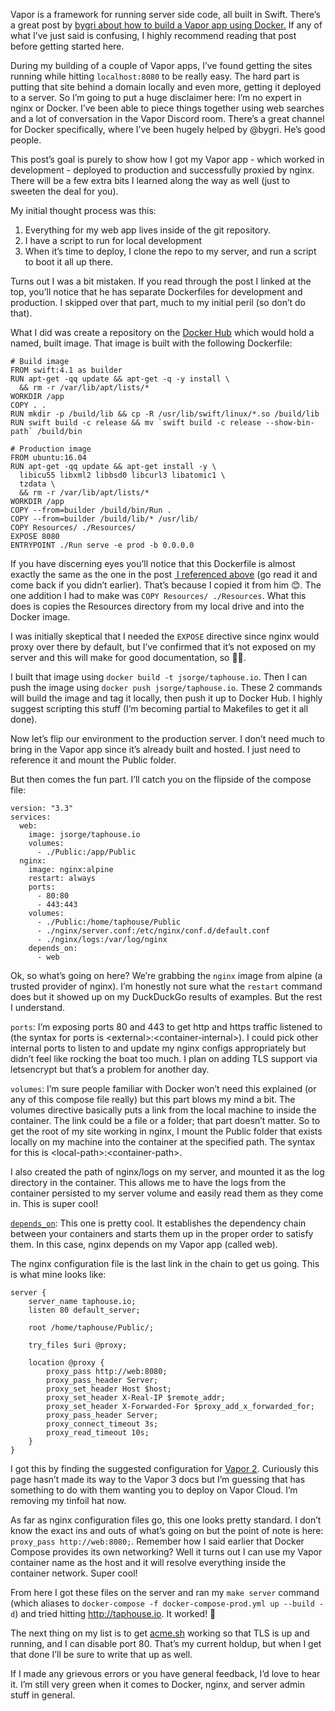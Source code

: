 Vapor is a framework for running server side code, all built in Swift. There’s a great post by [bygri about how to build a Vapor app using Docker.](https://bygri.github.io/2018/05/14/developing-deploying-vapor-docker.html) If any of what I’ve just said is confusing, I highly recommend reading that post before getting started here.

During my building of a couple of Vapor apps, I’ve found getting the sites running while hitting `localhost:8080` to be really easy. The hard part is putting that site behind a domain locally and even more, getting it deployed to a server. So I’m going to put a huge disclaimer here: I’m no expert in nginx or Docker. I’ve been able to piece things together using web searches and a lot of conversation in the Vapor Discord room. There’s a great channel for Docker specifically, where I’ve been hugely helped by @bygri. He’s good people.

This post’s goal is purely to show how I got my Vapor app - which worked in development - deployed to production and successfully proxied by nginx. There will be a few extra bits I learned along the way as well (just to sweeten the deal for you).

My initial thought process was this: 

1. Everything for my web app lives inside of the git repository.
2. I have a script to run for local development
3. When it’s time to deploy, I clone the repo to my server, and run a script to boot it all up there.

Turns out I was a bit mistaken. If you read through the post I linked at the top, you’ll notice that he has separate Dockerfiles for development and production. I skipped over that part, much to my initial peril (so don’t do that).

What I did was create a repository on the [Docker Hub](https://hub.docker.com) which would hold a named, built image. That image is built with the following Dockerfile:

```docker
# Build image
FROM swift:4.1 as builder
RUN apt-get -qq update && apt-get -q -y install \
  && rm -r /var/lib/apt/lists/*
WORKDIR /app
COPY . .
RUN mkdir -p /build/lib && cp -R /usr/lib/swift/linux/*.so /build/lib
RUN swift build -c release && mv `swift build -c release --show-bin-path` /build/bin

# Production image
FROM ubuntu:16.04
RUN apt-get -qq update && apt-get install -y \
  libicu55 libxml2 libbsd0 libcurl3 libatomic1 \
  tzdata \
  && rm -r /var/lib/apt/lists/*
WORKDIR /app
COPY --from=builder /build/bin/Run .
COPY --from=builder /build/lib/* /usr/lib/
COPY Resources/ ./Resources/
EXPOSE 8080
ENTRYPOINT ./Run serve -e prod -b 0.0.0.0
```

If you have discerning eyes you’ll notice that this Dockerfile is almost exactly the same as the one in the post [ I referenced above](https://bygri.github.io/2018/05/14/developing-deploying-vapor-docker.html) (go read it and come back if you didn’t earlier). That’s because I copied it from him 😊. The one addition I had to make was `COPY Resources/ ./Resources`. What this does is copies the Resources directory from my local drive and into the Docker image. 

I was initially skeptical that I needed the `EXPOSE` directive since nginx would proxy over there by default, but I’ve confirmed that it’s not exposed on my server and this will make for good documentation, so 🤷‍♂️.

I built that image using `docker build -t jsorge/taphouse.io`. Then I can push the image using `docker push jsorge/taphouse.io`. These 2 commands will build the image and tag it locally, then push it up to Docker Hub. I highly suggest scripting this stuff (I’m becoming partial to Makefiles to get it all done).

Now let’s flip our environment to the production server. I don’t need much to bring in the Vapor app since it’s already built and hosted. I just need to reference it and mount the Public folder.

But then comes the fun part. I’ll catch you on the flipside of the compose file:

```docker
version: "3.3"
services:
  web:
	image: jsorge/taphouse.io
	volumes:
	  - ./Public:/app/Public
  nginx:
	image: nginx:alpine
	restart: always
	ports:
	  - 80:80
	  - 443:443
	volumes:
	  - ./Public:/home/taphouse/Public
	  - ./nginx/server.conf:/etc/nginx/conf.d/default.conf
	  - ./nginx/logs:/var/log/nginx
	depends_on:
	  - web
```

Ok, so what’s going on here? We’re grabbing the `nginx` image from alpine (a trusted provider of nginx). I’m honestly not sure what the `restart` command does but it showed up on my DuckDuckGo results of examples. But the rest I understand. 

`ports`:
I’m exposing ports 80 and 443 to get http and https traffic listened to (the syntax for ports is \<external\>:\<container-internal\>). I could pick other internal ports to listen to and update my nginx configs appropriately but didn’t feel like rocking the boat too much. I plan on adding TLS support via letsencrypt but that’s a problem for another day.

`volumes`:
I’m sure people familiar with Docker won’t need this explained (or any of this compose file really) but this part blows my mind a bit. The volumes directive basically puts a link from the local machine to inside the container. The link could be a file or a folder; that part doesn’t matter. So to get the root of my site working in nginx, I mount the Public folder that exists locally on my machine into the container at the specified path. The syntax for this is \<local-path\>:\<container-path\>.

I also created the path of nginx/logs on my server, and mounted it as the log directory in the container. This allows me to have the logs from the container persisted to my server volume and easily read them as they come in. This is super cool!

[`depends_on`](https://docs.docker.com/compose/compose-file/#depends_on):
This one is pretty cool. It establishes the dependency chain between your containers and starts them up in the proper order to satisfy them. In this case, nginx depends on my Vapor app (called web). 

The nginx configuration file is the last link in the chain to get us going. This is what mine looks like:

```nginx
server {
	server_name taphouse.io;
	listen 80 default_server;

	root /home/taphouse/Public/;

	try_files $uri @proxy;

	location @proxy {
		proxy_pass http://web:8080;
		proxy_pass_header Server;
		proxy_set_header Host $host;
		proxy_set_header X-Real-IP $remote_addr;
		proxy_set_header X-Forwarded-For $proxy_add_x_forwarded_for;
		proxy_pass_header Server;
		proxy_connect_timeout 3s;
		proxy_read_timeout 10s;
	}
}
```

I got this by finding the suggested configuration for [Vapor 2](https://docs.vapor.codes/2.0/deploy/nginx/). Curiously this page hasn’t made its way to the Vapor 3 docs but I’m guessing that has something to do with them wanting you to deploy on Vapor Cloud. I’m removing my tinfoil hat now.

As far as nginx configuration files go, this one looks pretty standard. I don’t know the exact ins and outs of what’s going on but the point of note is here: `proxy_pass http://web:8080;`. Remember how I said earlier that Docker Compose provides its own networking? Well it turns out I can use my Vapor container name as the host and it will resolve everything inside the container network. Super cool!

From here I got these files on the server and ran my `make server` command (which aliases to `docker-compose -f docker-compose-prod.yml up --build -d`) and tried hitting http://taphouse.io. It worked! 🤯

The next thing on my list is to get [acme.sh](#) working so that TLS is up and running, and I can disable port 80. That’s my current holdup, but when I get that done I’ll be sure to write that up as well.

If I made any grievous errors or you have general feedback, I’d love to hear it. I’m still very green when it comes to Docker, nginx, and server admin stuff in general.
